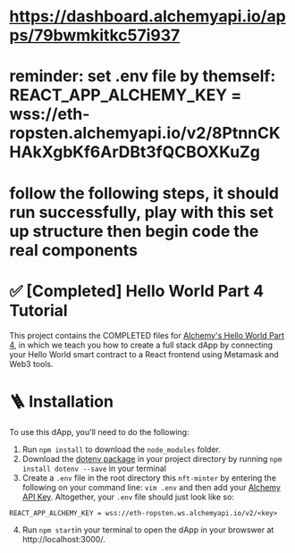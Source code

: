 # https://dashboard.alchemyapi.io/apps/79bwmkitkc57i937
# reminder: set .env file by themself: REACT_APP_ALCHEMY_KEY = wss://eth-ropsten.alchemyapi.io/v2/8PtnnCKHAkXgbKf6ArDBt3fQCBOXKuZg
# follow the following steps, it should run successfully, play with this set up structure then begin code the real components
# ✅ [Completed]  Hello World Part 4 Tutorial

This project contains the COMPLETED files for [Alchemy's Hello World Part 4](https://docs.alchemy.com/alchemy/tutorials/hello-world-smart-contract/creating-a-full-stack-dapp), in which we teach you how to create a full stack dApp by connecting your Hello World smart contract to a React frontend using Metamask and Web3 tools.

# 🪜 Installation
To use this dApp, you'll need to do the following:

1. Run `npm install` to download the `node_modules` folder.
2. Download the [dotenv package](https://www.npmjs.com/package/dotenv) in your project directory by running `npm install dotenv --save` in your terminal
3. Create a `.env` file in the root directory this `nft-minter` by entering the following on your command line: `vim .env` and then add your [Alchemy API Key](https://docs.alchemy.com/alchemy/tutorials/hello-world-smart-contract/creating-a-full-stack-dapp#establish-an-api-connection-to-the-ethereum-chain). Altogether, your `.env` file should just look like so:

```
REACT_APP_ALCHEMY_KEY = wss://eth-ropsten.ws.alchemyapi.io/v2/<key>
```
4. Run `npm start`in your terminal to open the dApp in your browswer at http://localhost:3000/.

